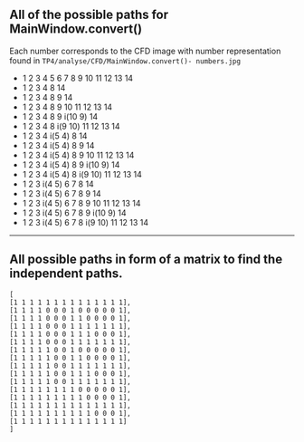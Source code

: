 ## All of the possible paths for MainWindow.convert()

Each number corresponds to the CFD image with number representation found in
`TP4/analyse/CFD/MainWindow.convert()- numbers.jpg`

- 1 2 3 4 5 6 7 8 9 10 11 12 13 14   
- 1 2 3 4 8 14                       
- 1 2 3 4 8 9 14
- 1 2 3 4 8 9 10 11 12 13 14
- 1 2 3 4 8 9 i(10 9) 14
- 1 2 3 4 8 i(9 10) 11 12 13 14
- 1 2 3 4 i(5 4) 8 14
- 1 2 3 4 i(5 4) 8 9 14
- 1 2 3 4 i(5 4) 8 9 10 11 12 13 14
- 1 2 3 4 i(5 4) 8 9 i(10 9) 14
- 1 2 3 4 i(5 4) 8 i(9 10) 11 12 13 14
- 1 2 3 i(4 5) 6 7 8 14
- 1 2 3 i(4 5) 6 7 8 9 14
- 1 2 3 i(4 5) 6 7 8 9 10 11 12 13 14
- 1 2 3 i(4 5) 6 7 8 9 i(10 9) 14
- 1 2 3 i(4 5) 6 7 8 i(9 10) 11 12 13 14
  
---
## All possible paths in form of a matrix to find the independent paths.

```
[
[1 1 1 1 1 1 1 1 1 1 1 1 1 1],
[1 1 1 1 0 0 0 1 0 0 0 0 0 1],
[1 1 1 1 0 0 0 1 1 0 0 0 0 1],
[1 1 1 1 0 0 0 1 1 1 1 1 1 1],
[1 1 1 1 0 0 0 1 1 1 0 0 0 1],
[1 1 1 1 0 0 0 1 1 1 1 1 1 1],
[1 1 1 1 1 0 0 1 0 0 0 0 0 1],
[1 1 1 1 1 0 0 1 1 0 0 0 0 1],
[1 1 1 1 1 0 0 1 1 1 1 1 1 1],
[1 1 1 1 1 0 0 1 1 1 0 0 0 1],
[1 1 1 1 1 0 0 1 1 1 1 1 1 1],
[1 1 1 1 1 1 1 1 0 0 0 0 0 1],
[1 1 1 1 1 1 1 1 1 0 0 0 0 1],
[1 1 1 1 1 1 1 1 1 1 1 1 1 1],
[1 1 1 1 1 1 1 1 1 1 0 0 0 1],
[1 1 1 1 1 1 1 1 1 1 1 1 1 1]
]

```

